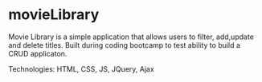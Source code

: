 # movieLibrary

Movie Library is a simple application that allows users to filter, add,update and delete titles. Built during coding bootcamp to test ability to build a CRUD applicaton.

Technologies: HTML, CSS, JS, JQuery, Ajax
